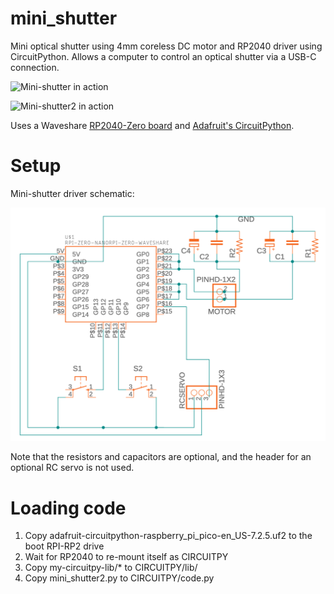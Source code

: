 # mini_shutter

Mini optical shutter using 4mm coreless DC motor and RP2040 driver using CircuitPython.  Allows a computer to control an optical shutter via a USB-C connection.

![Mini-shutter in action](images/VIDEO-shutter-demo.gif)

![Mini-shutter2 in action](images/VIDEO-mini-shutter2-2022-07-18a.gif)

Uses a Waveshare <a
href="https://www.waveshare.com/rp2040-zero.htm">RP2040-Zero board</a>
and <a
href="https://learn.adafruit.com/welcome-to-circuitpython/what-is-circuitpython">Adafruit's
CircuitPython</a>.

# Setup

Mini-shutter driver schematic:

![mini-shutter driver schematic](images/mini_shutter_driver_schematic.png)

Note that the resistors and capacitors are optional, and the header for an optional RC servo is not used.

# Loading code

1. Copy adafruit-circuitpython-raspberry_pi_pico-en_US-7.2.5.uf2 to the boot RPI-RP2 drive
2. Wait for RP2040 to re-mount itself as CIRCUITPY
3. Copy my-circuitpy-lib/* to CIRCUITPY/lib/
4. Copy mini_shutter2.py to CIRCUITPY/code.py

